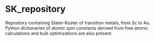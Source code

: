 # SK_repository
Repository containing Slater-Koster of transition metals, from Sc to Au.
Python dictionaries of atomic spin constants derived from free atomic calculations and bulk optimizations are also present.
